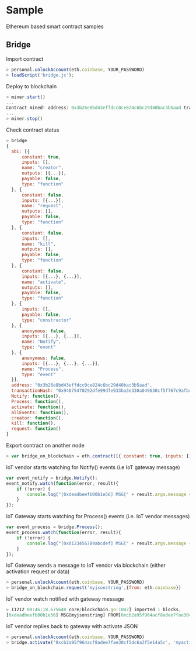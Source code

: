 # Sample
Ethereum based smart contract samples

## Bridge
Import contract
```javascript
> personal.unlockAccount(eth.coinbase, YOUR_PASSWORD)
> loadScript('bridge.js');
```

Deploy to blockchain
```javascript
> miner.start()
...
Contract mined! address: 0x3b26e8bd43effdcc0ce824c6bc29d40bac3b5aad transactionHash: 0x94075470292dfe99dfe933ba3e330a049630cf5f767c9afb46632ed4090f4cad
...
> miner.stop()
```

Check contract status
```javascript
> bridge
{
  abi: [{
      constant: true,
      inputs: [],
      name: "creator",
      outputs: [{...}],
      payable: false,
      type: "function"
  }, {
      constant: false,
      inputs: [{...}],
      name: "request",
      outputs: [],
      payable: false,
      type: "function"
  }, {
      constant: false,
      inputs: [],
      name: "kill",
      outputs: [],
      payable: false,
      type: "function"
  }, {
      constant: false,
      inputs: [{...}, {...}],
      name: "activate",
      outputs: [],
      payable: false,
      type: "function"
  }, {
      inputs: [],
      payable: false,
      type: "constructor"
  }, {
      anonymous: false,
      inputs: [{...}, {...}],
      name: "Notify",
      type: "event"
  }, {
      anonymous: false,
      inputs: [{...}, {...}, {...}],
      name: "Process",
      type: "event"
  }],
  address: "0x3b26e8bd43effdcc0ce824c6bc29d40bac3b5aad",
  transactionHash: "0x94075470292dfe99dfe933ba3e330a049630cf5f767c9afb46632ed4090f4cad",
  Notify: function(),
  Process: function(),
  activate: function(),
  allEvents: function(),
  creator: function(),
  kill: function(),
  request: function()
}
```

Export contract on another node
```javascript
> var bridge_on_blockchain = eth.contract([{ constant: true, inputs: [], name: "creator", outputs: [{ name: "", type: "address" }], payable: false, type: "function" }, { constant: false, inputs: [{ name: "data", type: "string" }], name: "request", outputs: [], payable: false, type: "function" }, { constant: false, inputs: [], name: "kill", outputs: [], payable: false, type: "function" }, { constant: false, inputs: [{ name: "gateway", type: "address" }, { name: "data", type: "string" }], name: "activate", outputs: [], payable: false, type: "function" }, { inputs: [], payable: false, type: "constructor" }, { anonymous: false, inputs: [{ indexed: true, name: "from", type: "address" }, { indexed: false, name: "message", type: "string" }], name: "Notify", type: "event" }, { anonymous: false, inputs: [{ indexed: true, name: "from", type: "address" }, { indexed: true, name: "to", type: "address" }, { indexed: false, name: "message", type: "string" }], name: "Process", type: "event" }] ).at("0x3b26e8bd43effdcc0ce824c6bc29d40bac3b5aad");
```

IoT vendor starts watching for Notify() events (i.e IoT gateway message)
```javascript
var event_notify = bridge.Notify();
event_notify.watch(function(error, result){
    if (!error) {
        console.log("[0xdeadbeefb00b1e56] MSG[" + result.args.message + "] FROM[" + result.args.from + "]");
    }
});
```

IoT Gateway starts watching for Process() events (i.e. IoT vendor messages)
```javascript
var event_process = bridge.Process();
event_process.watch(function(error, result){
    if (!error) {
        console.log("[0x0123456789abcdef] MSG[" + result.args.message + "] FROM[" + result.args.from + "] TO[" + result.args.to + "]");
    }
});
```

IoT Gateway sends a message to IoT vendor via blockchain (either activation request or data)
```javascript
> personal.unlockAccount(eth.coinbase, YOUR_PASSWORD)
> bridge_on_blockchain.request('myjsonstring',{from: eth.coinbase})
```

IoT vendor watch notified with gateway message
```javascript
> I1212 00:46:18.675648 core/blockchain.go:1047] imported 1 blocks,     1 txs (  0.025 Mg) in  10.235ms ( 2.454 Mg/s). #407 [08be0754…]
[0xdeadbeefb00b1e56] MSG[myjsonstring] FROM[0xcb2a95f964acf8adee7fae30cf5dc6a3f5e14a5c]
```

IoT vendor replies back to gateway with activate JSON
```javascript
> personal.unlockAccount(eth.coinbase, YOUR_PASSWORD)
> bridge.activate('0xcb2a95f964acf8adee7fae30cf5dc6a3f5e14a5c', 'myactivatejson', {from: eth.coinbase})
```
